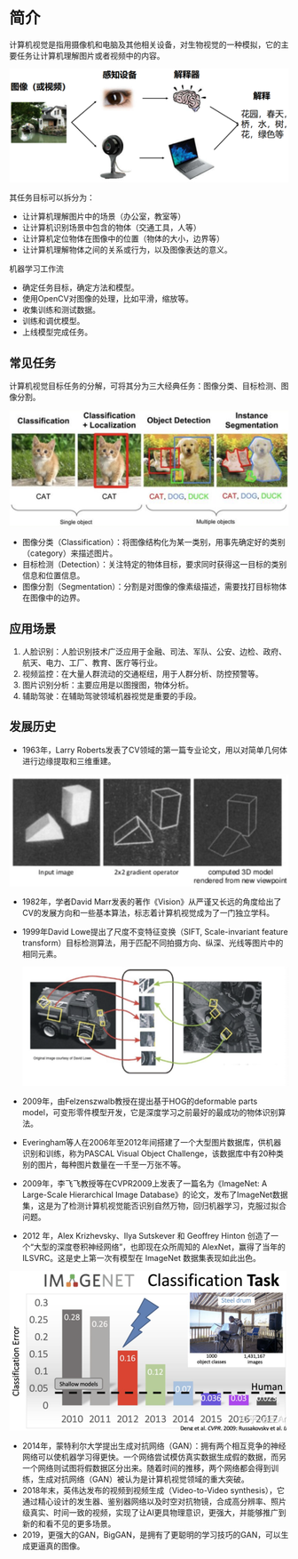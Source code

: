 # 简介

计算机视觉是指用摄像机和电脑及其他相关设备，对生物视觉的一种模拟，它的主要任务让计算机理解图片或者视频中的内容。

![](https://raw.githubusercontent.com/hughxusu/lesson-ai/develop/images/cv/2762311-20220321161940607-2135747316.png)

其任务目标可以拆分为：

* 让计算机理解图片中的场景（办公室，教室等）
* 让计算机识别场景中包含的物体（交通工具，人等）
* 让计算机定位物体在图像中的位置（物体的大小，边界等）
* 让计算机理解物体之间的关系或行为，以及图像表达的意义。

机器学习工作流

* 确定任务目标，确定方法和模型。
* 使用OpenCV对图像的处理，比如平滑，缩放等。
* 收集训练和测试数据。
* 训练和调优模型。
* 上线模型完成任务。

## 常见任务

计算机视觉目标任务的分解，可将其分为三大经典任务：图像分类、目标检测、图像分割。

<img src="https://raw.githubusercontent.com/hughxusu/lesson-ai/develop/images/cv/image-20201013161400022.png" style="zoom:50%;" />

- 图像分类（Classification）：将图像结构化为某一类别，用事先确定好的类别（category）来描述图片。
- 目标检测（Detection）：关注特定的物体目标，要求同时获得这一目标的类别信息和位置信息。
- 图像分割（Segmentation）：分割是对图像的像素级描述，需要找打目标物体在图像中的边界。

## 应用场景

1. 人脸识别：人脸识别技术广泛应用于金融、司法、军队、公安、边检、政府、航天、电力、工厂、教育、医疗等行业。
2. 视频监控：在大量人群流动的交通枢纽，用于人群分析、防控预警等。
3. 图片识别分析：主要应用是以图搜图，物体分析。
4. 辅助驾驶：在辅助驾驶领域机器视觉是重要的手段。

## 发展历史

* 1963年，Larry Roberts发表了CV领域的第一篇专业论文，用以对简单几何体进行边缘提取和三维重建。

<img src="https://raw.githubusercontent.com/hughxusu/lesson-ai/develop/images/cv/image-20201013164341893.png" style="zoom:90%;" />

* 1982年，学者David Marr发表的著作《Vision》从严谨又长远的角度给出了CV的发展方向和一些基本算法，标志着计算机视觉成为了一门独立学科。

* 1999年David Lowe提出了尺度不变特征变换（SIFT, Scale-invariant feature transform）目标检测算法，用于匹配不同拍摄方向、纵深、光线等图片中的相同元素。

  <img src="https://raw.githubusercontent.com/hughxusu/lesson-ai/develop/images/cv/image-20201013164647298.png" style="zoom:65%;" />

* 2009年，由Felzenszwalb教授在提出基于HOG的deformable parts model，可变形零件模型开发，它是深度学习之前最好的最成功的物体识别算法。
* Everingham等人在2006年至2012年间搭建了一个大型图片数据库，供机器识别和训练，称为PASCAL Visual Object Challenge，该数据库中有20种类别的图片，每种图片数量在一千至一万张不等。
* 2009年，李飞飞教授等在CVPR2009上发表了一篇名为《ImageNet: A Large-Scale Hierarchical Image Database》的论文，发布了ImageNet数据集，这是为了检测计算机视觉能否识别自然万物，回归机器学习，克服过拟合问题。
* 2012 年，Alex Krizhevsky、Ilya Sutskever 和 Geoffrey Hinton 创造了一个“大型的深度卷积神经网络”，也即现在众所周知的 AlexNet，赢得了当年的 ILSVRC。这是史上第一次有模型在 ImageNet 数据集表现如此出色。

<img src="https://raw.githubusercontent.com/hughxusu/lesson-ai/develop/images/cv/image-20201013165127393.png" style="zoom:50%;" />

* 2014年，蒙特利尔大学提出生成对抗网络（GAN）：拥有两个相互竞争的神经网络可以使机器学习得更快。一个网络尝试模仿真实数据生成假的数据，而另一个网络则试图将假数据区分出来。随着时间的推移，两个网络都会得到训练，生成对抗网络（GAN）被认为是计算机视觉领域的重大突破。
* 2018年末，英伟达发布的视频到视频生成（Video-to-Video synthesis），它通过精心设计的发生器、鉴别器网络以及时空对抗物镜，合成高分辨率、照片级真实、时间一致的视频，实现了让AI更具物理意识，更强大，并能够推广到新的和看不见的更多场景。
* 2019，更强大的GAN，BigGAN，是拥有了更聪明的学习技巧的GAN，可以生成更逼真的图像。

